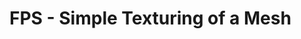 # FPS - Simple Texturing of a Mesh


<include from="reusableContent.topic" element-id="commitPush"/>